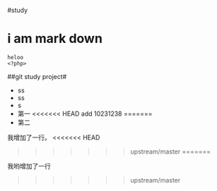 #study
# i am mark down #
    heloo
    <?php>
##git study project#
- ss
- ss
- s
- 第一
<<<<<<< HEAD
add 10231238
=======
- 第二

我增加了一行。
<<<<<<< HEAD
>>>>>>> upstream/master
=======

我哟增加了一行
>>>>>>> upstream/master

